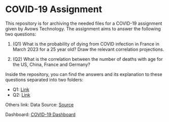 # COVID-19 Assignment

This repository is for archiving the needed files for a COVID-19 assignment given by Avows Technology. The assignment aims to answer the following two questions:

1. (Q1) What is the probability of dying from COVID infection in France in March 2023 for a 25 year old? Draw the relevant correlation projections.

2. (Q2) What is the correlation between the number of deaths with age for the US, China, France and Germany?

Inside the repository, you can find the answers and its explanation to these questions separated into two folders:
- Q1: [Link](https://github.com/MHamidA/COVID-19_Assignment/tree/main/Q1)
- Q2: [Link](https://github.com/MHamidA/COVID-19_Assignment/tree/main/Q2)

Others link:
Data Source: [Source](https://ourworldindata.org/covid-cases)

Dashboard: [COVID-19 Dashboard](https://public.tableau.com/app/profile/mohammad.hamid.asnawi/viz/COVID-19Dashboard_16741408699390/Overview?publish=yes)
